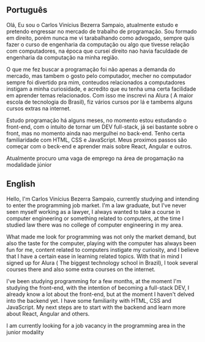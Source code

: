 ## Português

Olá, Eu sou o Carlos Vinícius Bezerra Sampaio, atualmente estudo e pretendo engressar no mercado de trabalho de programação. Sou formado em direito, porém nunca me vi
tarabalhando como advogado, sempre quis fazer o curso de engenharia da computação ou algo que tivesse relação com computadores, na época que cursei direito nao havia 
faculdade de engenharia da computação na minha região.

O que me fez buscar a programação foi não apenas a demanda do mercado, mas tambem o gosto pelo computador, mecher no computador sempre foi divertido pra mim, conteudos 
relacionados a computadores instigam a minha curiosidade, e acredito que eu tenha uma certa facilidade em aprender temas relacionados. Com isso me inscrevi na Alura (
A maior escola de tecnologia do Brasil), fiz vários cursos por lá e tambems alguns cursos extras na internet. 

Estudo programação há alguns meses, no momento estou estudando o front-end, com o intuito de tornar um DEV full-stack, já sei bastante sobre o front, mas no momento 
ainda nao mergulhei no back-end. Tenho certa familiaridade com HTML, CSS e JavaScript. Meus proximos passos são começar com o beck-end e aprender mais sobre React,
Angular e outros.

Atualmente procuro uma vaga de emprego na área de progamação na modalidade júnior

## English
Hello, I'm Carlos Vinícius Bezerra Sampaio, currently studying and intending to enter the programming job market. I'm a law graduate, but I've never seen myself
working as a lawyer, I always wanted to take a course in computer engineering or something related to computers, at the time I studied law there was no
college of computer engineering in my area.

What made me look for programming was not only the market demand, but also the taste for the computer, playing with the computer has always been fun for me, content
related to computers instigate my curiosity, and I believe that I have a certain ease in learning related topics. With that in mind I signed up for Alura (
The biggest technology school in Brazil), I took several courses there and also some extra courses on the internet.

I've been studying programming for a few months, at the moment I'm studying the front-end, with the intention of becoming a full-stack DEV, I already know a lot about the front-end, but at the moment
I haven't delved into the backend yet. I have some familiarity with HTML, CSS and JavaScript. My next steps are to start with the backend and learn more about React,
Angular and others.

I am currently looking for a job vacancy in the programming area in the junior modality


<!---
Carl-Vini/Carl-Vini is a ✨ special ✨ repository because its `README.md` (this file) appears on your GitHub profile.
You can click the Preview link to take a look at your changes.
--->
